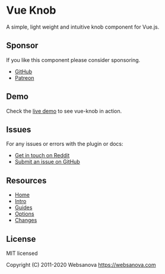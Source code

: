 # Vue Knob

A simple, light weight and intuitive knob component for Vue.js.


## Sponsor

If you like this component please consider sponsoring.

* [GitHub](https://github.com/sponsors/websanova)
* [Patreon](https://patreon.com/websanova)


## Demo

Check the [live demo](https://vue-knob.websanova.com) to see vue-knob in action.


## Issues

For any issues or errors with the plugin or docs:

* [Get in touch on Reddit](https://reddit.com/r/websanova)
* [Submit an issue on GitHub](https://github.com/websanova/vue-knob/issues)


## Resources

* [Home](https://websanova.com/docs/vue-knob)
* [Intro](https://websanova.com/docs/vue-knob/intro)
* [Guides](https://websanova.com/docs/vue-knob/guides)
* [Options](https://websanova.com/docs/vue-knob/options)
* [Changes](https://websanova.com/docs/vue-knob/changes)


## License

MIT licensed

Copyright (C) 2011-2020 Websanova https://websanova.com